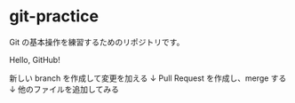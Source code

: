 # git-practice
Git の基本操作を練習するためのリポジトリです。

Hello, GitHub!

新しい branch を作成して変更を加える
↓
Pull Request を作成し、merge する
↓
他のファイルを追加してみる
